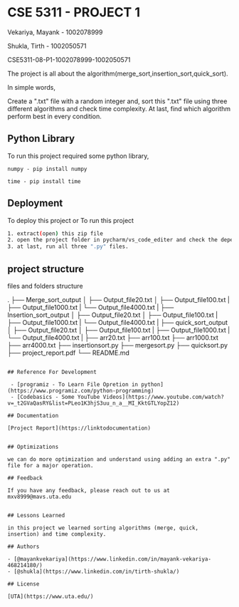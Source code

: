 # CSE 5311 - PROJECT 1

Vekariya, Mayank - 1002078999

Shukla, Tirth - 1002050571

CSE5311-08-P1-1002078999-1002050571


The project is all about the algorithm(merge_sort,insertion_sort,quick_sort).

In simple words,

Create a ".txt" file with a random integer and, sort this ".txt" file using three different algorithms and check time complexity. At last, find which algorithm perform best in every condition.


## Python Library

To run this project required some python library,

`numpy - pip install numpy`

`time - pip install time`


## Deployment

To deploy this project or To run this project

```bash
1. extract(open) this zip file
2. open the project folder in pycharm/vs_code_editer and check the dependency
3. at last, run all three ".py" files.
```

## project structure

files and folders structure

.
├── Merge_sort_output
│   ├── Output_file20.txt
│   ├── Output_file100.txt
|   ├── Output_file1000.txt
|   └── Output_file4000.txt
|
├── Insertion_sort_output
│   ├── Output_file20.txt
│   ├── Output_file100.txt
|   ├── Output_file1000.txt
|   └── Output_file4000.txt
|
├── quick_sort_output
│   ├── Output_file20.txt
│   ├── Output_file100.txt
|   ├── Output_file1000.txt
|   └── Output_file4000.txt
|
├── arr20.txt
├── arr100.txt
├── arr1000.txt
├── arr4000.txt
├── insertionsort.py
├── mergesort.py
├── quicksort.py
├── project_report.pdf
└── README.md

````

## Reference For Development

 - [programiz - To Learn File Opretion in python](https://www.programiz.com/python-programming)
 - [Codebasics - Some YouTube Videos](https://www.youtube.com/watch?v=_t2GVaQasRY&list=PLeo1K3hjS3uu_n_a__MI_KktGTLYopZ12)
 
## Documentation

[Project Report](https://linktodocumentation)


## Optimizations

we can do more optimization and understand using adding an extra ".py" file for a major operation.

## Feedback

If you have any feedback, please reach out to us at mxv8999@mavs.uta.edu


## Lessons Learned

in this project we learned sorting algorithms (merge, quick, insertion) and time complexity.

## Authors

- [@mayankvekariya](https://www.linkedin.com/in/mayank-vekariya-468214180/)
- [@shukla](https://www.linkedin.com/in/tirth-shukla/)

## License

[UTA](https://www.uta.edu/)

